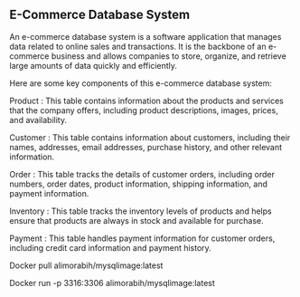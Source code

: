 ## E-Commerce Database System

An e-commerce database system is a software application that manages data related to online sales and transactions. It is the backbone of an e-commerce business and allows companies to store, organize, and retrieve large amounts of data quickly and efficiently.

Here are some key components of this e-commerce database system:

Product : This table contains information about the products and services that the company offers, including product descriptions, images, prices, and availability.

Customer : This table contains information about customers, including their names, addresses, email addresses, purchase history, and other relevant information.

Order : This table tracks the details of customer orders, including order numbers, order dates, product information, shipping information, and payment information.

Inventory : This table tracks the inventory levels of products and helps ensure that products are always in stock and available for purchase.

Payment : This table handles payment information for customer orders, including credit card information and payment history.


Docker pull alimorabih/mysqlimage:latest

Docker run -p 3316:3306 alimorabih/mysqlimage:latest
